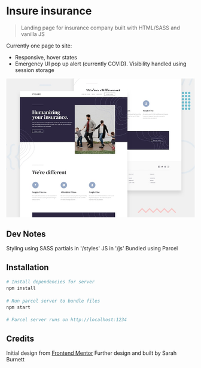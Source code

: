 # Insure insurance

> Landing page for insurance company built with HTML/SASS and vanilla JS

Currently one page to site: 
- Responsive, hover states 
- Emergency UI pop up alert (currently COVID). Visibility handled using session storage

![Design preview for the Insure landing page coding challenge](./design/desktop-preview.jpg)

## Dev Notes
Styling using SASS partials in '/styles'
JS in '/js'
Bundled using Parcel

## Installation
```bash
# Install dependencies for server
npm install

# Run parcel server to bundle files
npm start

# Parcel server runs on http://localhost:1234 
```

## Credits
Initial design from [Frontend Mentor](https://www.frontendmentor.io/challenges/insure-landing-page-uTU68JV8) 
Further design and built by Sarah Burnett 
